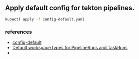 ## Apply default config for tekton pipelines.

```bash
kubectl apply -f config-default.yaml
```

### references
* [config-default](https://github.com/tektoncd/pipeline/blob/release-v0.14.x/config/config-defaults.yaml)
* [Default workspace types for PipelineRuns and TaskRuns](https://github.com/tektoncd/pipeline/issues/2595)
* 
